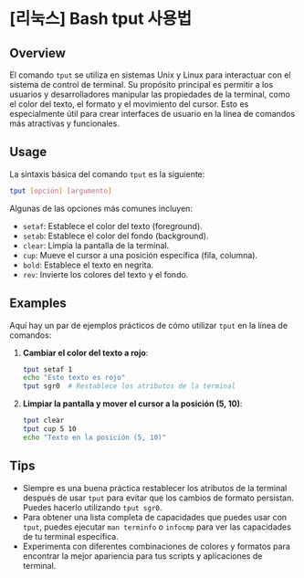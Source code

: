 # [리눅스] Bash tput 사용법

## Overview
El comando `tput` se utiliza en sistemas Unix y Linux para interactuar con el sistema de control de terminal. Su propósito principal es permitir a los usuarios y desarrolladores manipular las propiedades de la terminal, como el color del texto, el formato y el movimiento del cursor. Esto es especialmente útil para crear interfaces de usuario en la línea de comandos más atractivas y funcionales.

## Usage
La sintaxis básica del comando `tput` es la siguiente:

```bash
tput [opción] [argumento]
```

Algunas de las opciones más comunes incluyen:

- `setaf`: Establece el color del texto (foreground).
- `setab`: Establece el color del fondo (background).
- `clear`: Limpia la pantalla de la terminal.
- `cup`: Mueve el cursor a una posición específica (fila, columna).
- `bold`: Establece el texto en negrita.
- `rev`: Invierte los colores del texto y el fondo.

## Examples
Aquí hay un par de ejemplos prácticos de cómo utilizar `tput` en la línea de comandos:

1. **Cambiar el color del texto a rojo**:
   ```bash
   tput setaf 1
   echo "Este texto es rojo"
   tput sgr0  # Restablece los atributos de la terminal
   ```

2. **Limpiar la pantalla y mover el cursor a la posición (5, 10)**:
   ```bash
   tput clear
   tput cup 5 10
   echo "Texto en la posición (5, 10)"
   ```

## Tips
- Siempre es una buena práctica restablecer los atributos de la terminal después de usar `tput` para evitar que los cambios de formato persistan. Puedes hacerlo utilizando `tput sgr0`.
- Para obtener una lista completa de capacidades que puedes usar con `tput`, puedes ejecutar `man terminfo` o `infocmp` para ver las capacidades de tu terminal específica.
- Experimenta con diferentes combinaciones de colores y formatos para encontrar la mejor apariencia para tus scripts y aplicaciones de terminal.